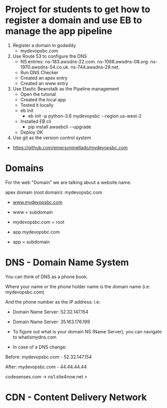 # Project for students to get how to register a domain and use EB to manage the app pipeline

1. Register a domain in godaddy
    - mydevopsbc.com
2. Use Route 53 to configure the DNS
    - NS entries:
        ns-183.awsdns-22.com. 
        ns-1088.awsdns-08.org. 
        ns-1970.awsdns-54.co.uk. 
        ns-744.awsdns-29.net.
    - Run DNS Checker
    - Created an apex entry
    - Created an www entry
3. Use Elastic Beanstalk as the Pipeline management
    - Open the tutorial
    - Created the local app
    - Tested it locally
    - eb init
        - eb init -p python-3.6 mydevopsbc --region us-west-2
    - Installed EB cli
        - pip install awsebcli --upgrade
    - Deploy OK
4. Use git as the version control system
 - https://github.com/emersonmellado/mydevopsbc.com


 # Domains

For the web "Domain" we are talking about a website name.

apex domain (root domain): mydevopsbc.com

- www.mydevopsbc.com
- www = subdomain
- mydevopsbc.com = root

- app.mydevopsbc.com
- app = subdomain



# DNS - Domain Name System

You can think of DNS as a phone book.

Where your name or the phone holder name is the domain name (i.e: mydevopsbc.com)

And the phone number as the IP address:
i.e: 
- Domain Name Server: 52.32.147.154
- Domain Name Server: 35.163.176.199

- To figure out what is your domain NS (Name Server), you can navigate to whatismydns.com

- In case of a DNS change:

Before:
mydevopsbc.com - 52.32.147.154

After:
mydevopsbc.com - 44.44.44.44


codesenses.com -> ns1.site4now.net > 


# CDN - Content Delivery Network











